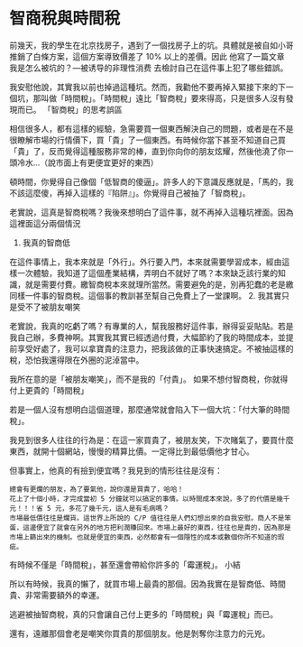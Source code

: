 # 智商稅與時間稅

前幾天，我的學生在北京找房子，遇到了一個找房子上的坑。具體就是被自如小哥推銷了白條方案，這個方案導致價差了 10% 以上的差價。因此 他寫了一篇文章 我是怎么被坑的？—被诱导的非理性消费 去檢討自己在這件事上犯了哪些錯誤。

我安慰他說，其實我以前也掉過這種坑。然而，我勸他不要再掉入緊接下來的下一個坑，那叫做「時間稅」。「時間稅」遠比「智商稅」要來得高，只是很多人沒有發現而已。
「智商稅」的思考誤區

相信很多人，都有這樣的經驗，急需要買一個東西解決自己的問題，或者是在不是很瞭解市場的行情價下，買「貴」了一個東西。有時候你當下甚至不知道自己買「貴」了，反而覺得這種服務非常的棒，直到你向你的朋友炫耀，然後他澆了你一頭冷水...（說市面上有更便宜更好的東西）

頓時間，你覺得自己像個「低智商的傻逼」。許多人的下意識反應就是，「馬的，我不該這麼傻，再掉入這樣的『陷阱』」。你覺得自己被抽了「智商稅」。

老實說，這真是智商稅嗎？我後來想明白了這件事，就不再掉入這種坑裡面。因為這裡面這分兩個情況
1. 我真的智商低

在這件事情上，我本來就是「外行」。外行要入門，本來就需要學習成本，經由這樣一次體驗，我知道了這個產業結構，弄明白不就好了嗎？本來缺乏該行業的知識，就是需要付費。繳智商稅本來就理所當然。需要避免的是，別再犯蠢的老是繳同樣一件事的智商稅。這個事的教訓甚至幫自己免費上了一堂課啊。
2. 我其實只是受不了被朋友嘲笑

老實說，我真的吃虧了嗎？有專業的人，幫我服務好這件事，辦得妥妥貼貼。若是我自己辦，多費神啊。其實我其實已經透過付費，大幅節約了我的時間成本，並提前享受好處了，我可以拿寶貴的注意力，把我該做的正事快速搞定。不被抽這樣的稅，恐怕我還得限在外圈的泥淖當中。

我所在意的是「被朋友嘲笑」，而不是我的「付貴」。
如果不想付智商稅，你就得付上更貴的「時間稅」

若是一個人沒有想明白這個道理，那麼通常就會陷入下一個大坑：「付大筆的時間稅」。

我見到很多人往往的行為是：在這一家買貴了，被朋友笑，下次賭氣了，要買什麼東西，就開十個網站，慢慢的精算比價。一定得比到最低價他才甘心。

但事實上，他真的有撿到便宜嗎？我見到的情形往往是沒有：

    總會有更爛的朋友，為了要氣他，說你還是買貴了，哈哈！
    花上了十個小時，才完成當初 5 分鐘就可以搞定的事情。以時間成本來說，多了的代價是幾千元！！！省 5 元，多花了幾千元，這人是有毛病嗎？
    市場最低價往往是爛貨。這世界上所說的 C/P 值往往是人們幻想出來的自我安慰。商人不是笨蛋，這邊便宜了就會在另外的地方把利潤賺回來。市場上最好的東西，往往也是貴的，因為那是市場上篩出來的機制。也就是便宜的東西，必然都會有一個隱性的成本或數個你所不知道的瑕疵。

有時候不僅是「時間稅」，甚至還會帶給你許多的「霉運稅」。
小結

所以有時候，我真的懶了，就買市場上最貴的那個。因為我實在是智商低、時間貴、非常需要額外的幸運。

逃避被抽智商稅，真的只會讓自己付上更多的「時間稅」與「霉運稅」而已。

還有，遠離那個會老是嘲笑你買貴的那個朋友。他是剝奪你注意力的元兇。
